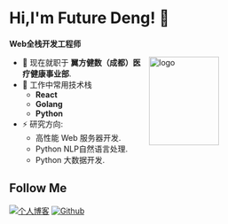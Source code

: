 # Hi,I'm Future Deng! 👋
**Web全栈开发工程师**

<img src="https://github-readme-stats.vercel.app/api?username=FutureSenzhong&show_icons=true&theme=dark" alt="logo" height="160" align="right" width="50%" />

- 🔭 现在就职于 **翼方健数（成都）医疗健康事业部**.
- 🌱 工作中常用技术栈
  - **React**
  - **Golang**
  - **Python**  
- ⚡ 研究方向: 
  - 高性能 Web 服务器开发.
  - Python NLP自然语言处理.
  - Python 大数据开发.

## Follow Me
[![个人博客](https://img.shields.io/badge/-个人博客（pyeden.com）-c14438?style=flat-square&logo=B&logoColor=white)](https://www.pyeden.com/)
[![Github](https://img.shields.io/github/followers/FutureSenzhong?label=Github&style=social)](https://github.com/FutureSenzhong)

